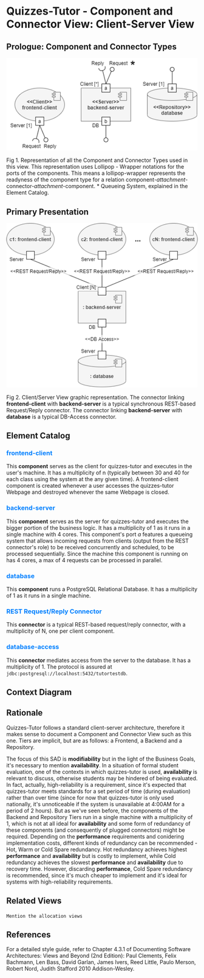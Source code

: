 # Quizzes-Tutor - Component and Connector View: Client-Server View

## Prologue: Component and Connector Types

<img src="pictures/C&C Type Definition.png" width="600" >

Fig 1. Representation of all the Component and Connector Types used in this view. This representation uses Lollipop - Wrapper notations for the ports of the components. This means a lollipop-wrapper represents the readyness of the component type for a relation component-*attachment*-connector-*attachment*-component. * Queueing System, explained in the Element Catalog.

## Primary Presentation

<img src="pictures/C&C View.png" width="600" >

Fig 2. Client/Server View graphic representation. The connector linking **frontend-client** with **backend-server** is a typical synchronous REST-based Request/Reply connector. The connector linking **backend-server** with **database** is a typical DB-Access connector.

## Element Catalog

### <span style="color:#0080ff">frontend-client</span>
This **component** serves as the client for quizzes-tutor and executes in the user's machine. It has a multiplicity of n (typically between 30 and 40 for each class using the system at the any given time). A frontend-client component is created whenever a user accesses the quizzes-tutor Webpage and destroyed whenever the same Webpage is closed.

### <span style="color:#0080ff">backend-server</span>
This **component** serves as the server for quizzes-tutor and executes the bigger portion of the business logic. It has a multiplicity of 1 as it runs in a single machine with 4 cores. This component's port *a* features a queueing system that allows incoming requests from clients (output from the REST connector's role) to be received concurrently and scheduled, to be processed sequentially. Since the machine this component is running on has 4 cores, a max of 4 requests can be processed in parallel.

### <span style="color:#0080ff">database</span>
This **component** runs a PostgreSQL Relational Database. It has a multiplicity of 1 as it runs in a single machine.

### <span style="color:#0080ff">REST Request/Reply Connector </span>
This **connector** is a typical REST-based request/reply connector, with a multiplicity of N, one per client component. 

### <span style="color:#0080ff">database-access</span>
This **connector** mediates access from the server to the database. It has a multiplicity of 1. The protocol is assured at `jdbc:postgresql://localhost:5432/tutortestdb`.

## Context Diagram

## Rationale
Quizzes-Tutor follows a standard client-server architecture, therefore it makes sense to document a Component and Connector View such as this one. Tiers are implicit, but are as follows: a Frontend, a Backend and a Repository.

The focus of this SAD is **modifiability** but in the light of the Business Goals, it's necessary to mention **availability**. In a situation of formal student evaluation, one of the contexts in which quizzes-tutor is used, **availability** is relevant to discuss, otherwise students may be hindered of being evaluated. In fact, actually, high-reliability is a requirement, since it's expected that quizzes-tutor meets standards for a set period of time (during evaluation) rather than over time (since for now that quizzes-tutor is only used nationally, it's unnoticeable if the system is unavailable at 4:00AM for a period of 2 hours). But as we've seen before, the components of the Backend and Repository Tiers run in a single machine with a multiplicity of 1, which is not at all ideal for **availability** and some form of redundancy of these components (and consequently of plugged connectors) might be required. Depending on the **performance** requirements and conidering implementation costs, different kinds of redundancy can be recommended - Hot, Warm or Cold Spare redundancy. Hot redundancy achieves highest **performance** and **availability** but is costly to implement, while Cold redundancy achieves the slowest **performance**  and **availability** due to recovery time. However, discarding **performance**, Cold Spare redundancy is recommended, since it's much cheaper to implement and it's ideal for systems with high-reliability requirements.

## Related Views
`Mention the allocation views`

## References
For a detailed style guide, refer to Chapter 4.3.1 of Documenting Software Architectures: Views and Beyond (2nd Edition): Paul Clements, Felix Bachmann, Len Bass, David Garlan, James Ivers, Reed Little, Paulo Merson, Robert Nord, Judith Stafford 2010 Addison-Wesley.
